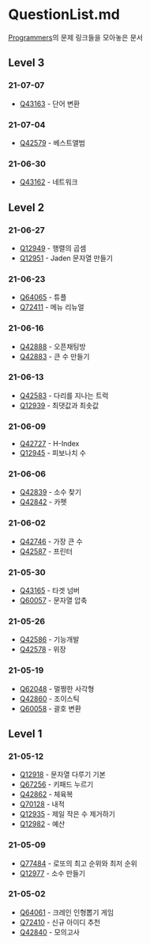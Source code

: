 # QuestionList.md

[Programmers](https://programmers.co.kr/learn/challenges)의 문제 링크들을 모아놓은 문서

## Level 3

### 21-07-07

* [Q43163](https://programmers.co.kr/learn/courses/30/lessons/43163) - 단어 변환

### 21-07-04

* [Q42579](https://programmers.co.kr/learn/courses/30/lessons/42579) - 베스트앨범

### 21-06-30

* [Q43162](https://programmers.co.kr/learn/courses/30/lessons/43162) - 네트워크

## Level 2

### 21-06-27

* [Q12949](https://programmers.co.kr/learn/courses/30/lessons/12949) - 행렬의 곱셈
* [Q12951](https://programmers.co.kr/learn/courses/30/lessons/12951) - Jaden 문자열 만들기

### 21-06-23

* [Q64065](https://programmers.co.kr/learn/courses/30/lessons/64065) - 튜플
* [Q72411](https://programmers.co.kr/learn/courses/30/lessons/72411) - 메뉴 리뉴얼

### 21-06-16

* [Q42888](https://programmers.co.kr/learn/courses/30/lessons/42888) - 오픈채팅방
* [Q42883](https://programmers.co.kr/learn/courses/30/lessons/42883) - 큰 수 만들기

### 21-06-13

* [Q42583](https://programmers.co.kr/learn/courses/30/lessons/42583) - 다리를 지나는 트럭
* [Q12939](https://programmers.co.kr/learn/courses/30/lessons/12939) - 최댓값과 최솟값

### 21-06-09

* [Q42727](https://programmers.co.kr/learn/courses/30/lessons/42727) - H-Index
* [Q12945](https://programmers.co.kr/learn/courses/30/lessons/12945) - 피보나치 수

### 21-06-06

* [Q42839](https://programmers.co.kr/learn/courses/30/lessons/42839) - 소수 찾기
* [Q42842](https://programmers.co.kr/learn/courses/30/lessons/42842) - 카펫

### 21-06-02

* [Q42746](https://programmers.co.kr/learn/courses/30/lessons/42746) - 가장 큰 수
* [Q42587](https://programmers.co.kr/learn/courses/30/lessons/42587) - 프린터

### 21-05-30

* [Q43165](https://programmers.co.kr/learn/courses/30/lessons/43165) - 타겟 넘버
* [Q60057](https://programmers.co.kr/learn/courses/30/lessons/60057) - 문자열 압축

### 21-05-26

* [Q42586](https://programmers.co.kr/learn/courses/30/lessons/42586) - 기능개발
* [Q42578](https://programmers.co.kr/learn/courses/30/lessons/42578) - 위장

### 21-05-19

* [Q62048](https://programmers.co.kr/learn/courses/30/lessons/62048) - 멀쩡한 사각형
* [Q42860](https://programmers.co.kr/learn/courses/30/lessons/42860) - 조이스틱
* [Q60058](https://programmers.co.kr/learn/courses/30/lessons/60058) - 괄호 변환

## Level 1

### 21-05-12

* [Q12918](https://programmers.co.kr/learn/courses/30/lessons/12918) - 문자열 다루기 기본
* [Q67256](https://programmers.co.kr/learn/courses/30/lessons/67256) - 키패드 누르기
* [Q42862](https://programmers.co.kr/learn/courses/30/lessons/42862) - 체육복
* [Q70128](https://programmers.co.kr/learn/courses/30/lessons/70128) - 내적
* [Q12935](https://programmers.co.kr/learn/courses/30/lessons/12935) - 제일 작은 수 제거하기
* [Q12982](https://programmers.co.kr/learn/courses/30/lessons/12982) - 예산

### 21-05-09

* [Q77484](https://programmers.co.kr/learn/courses/30/lessons/77484) - 로또의 최고 순위와 최저 순위
* [Q12977](https://programmers.co.kr/learn/courses/30/lessons/12977) - 소수 만들기

### 21-05-02

* [Q64061](https://programmers.co.kr/learn/courses/30/lessons/64061) - 크레인 인형뽑기 게임
* [Q72410](https://programmers.co.kr/learn/courses/30/lessons/72410) - 신규 아이디 추천
* [Q42840](https://programmers.co.kr/learn/courses/30/lessons/42840) - 모의고사
